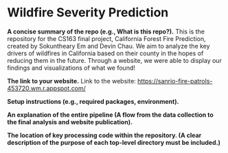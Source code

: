 # Wildfire Severity Prediction

**A concise summary of the repo (e.g., What is this repo?).**
This is the repository for the CS163 final project, California Forest Fire Prediction, created by Sokuntheary Em and Devin Chau. We aim to analyze the key drivers of wildfires in California based on their county in the hopes of reducing them in the future. Through a website, we were able to display our findings and visualizations of what we found!

**The link to your website.**
Link to the website: https://sanrio-fire-patrols-453720.wm.r.appspot.com/



**Setup instructions (e.g., required packages, environment).**



**An explanation of the entire pipeline (A flow from the data collection to the final analysis and website publication).**



**The location of key processing code within the repository. (A clear description of the purpose of each top-level directory must be included.)**



